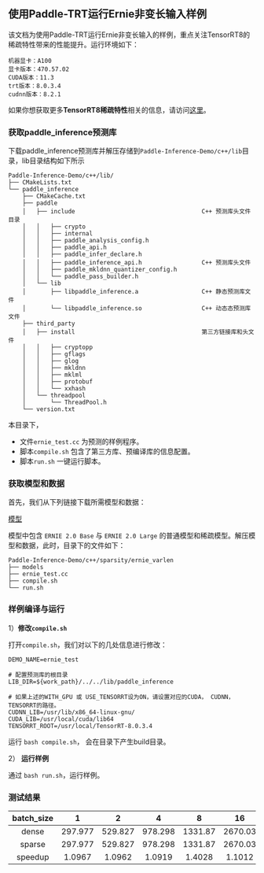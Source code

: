 ## 使用Paddle-TRT运行Ernie非变长输入样例

该文档为使用Paddle-TRT运行Ernie非变长输入的样例，重点关注TensorRT8的稀疏特性带来的性能提升。运行环境如下：
```
机器显卡：A100
显卡版本：470.57.02
CUDA版本：11.3
trt版本：8.0.3.4
cudnn版本：8.2.1
```
如果你想获取更多**TensorRT8稀疏特性**相关的信息，请访问[这里](https://docs.nvidia.com/deeplearning/tensorrt/developer-guide/index.html)。

### 获取paddle_inference预测库

下载paddle_inference预测库并解压存储到`Paddle-Inference-Demo/c++/lib`目录，lib目录结构如下所示

```
Paddle-Inference-Demo/c++/lib/
├── CMakeLists.txt
└── paddle_inference
    ├── CMakeCache.txt
    ├── paddle
    │   ├── include                                    C++ 预测库头文件目录
    │   │   ├── crypto
    │   │   ├── internal
    │   │   ├── paddle_analysis_config.h
    │   │   ├── paddle_api.h
    │   │   ├── paddle_infer_declare.h
    │   │   ├── paddle_inference_api.h                 C++ 预测库头文件
    │   │   ├── paddle_mkldnn_quantizer_config.h
    │   │   └── paddle_pass_builder.h
    │   └── lib
    │       ├── libpaddle_inference.a                  C++ 静态预测库文件
    │       └── libpaddle_inference.so                 C++ 动态态预测库文件
    ├── third_party
    │   ├── install                                    第三方链接库和头文件
    │   │   ├── cryptopp
    │   │   ├── gflags
    │   │   ├── glog
    │   │   ├── mkldnn
    │   │   ├── mklml
    │   │   ├── protobuf
    │   │   └── xxhash
    │   └── threadpool
    │       └── ThreadPool.h
    └── version.txt
```

本目录下，

- 文件`ernie_test.cc` 为预测的样例程序。
- 脚本`compile.sh` 包含了第三方库、预编译库的信息配置。
- 脚本`run.sh` 一键运行脚本。

### 获取模型和数据
首先，我们从下列链接下载所需模型和数据：

[模型](https://drive.google.com/file/d/1RJeWVfbsXRt6a8gMb86zuhCty0GJ5biK/view?usp=sharing)

模型中包含 `ERNIE 2.0 Base` 与 `ERNIE 2.0 Large` 的普通模型和稀疏模型。解压模型和数据，此时，目录下的文件如下：
```
Paddle-Inference-Demo/c++/sparsity/ernie_varlen
├── models
├── ernie_test.cc
├── compile.sh                                   
└── run.sh
```

### 样例编译与运行

1）**修改`compile.sh`**

打开`compile.sh`，我们对以下的几处信息进行修改：

```shell
DEMO_NAME=ernie_test

# 配置预测库的根目录
LIB_DIR=${work_path}/../../lib/paddle_inference

# 如果上述的WITH_GPU 或 USE_TENSORRT设为ON，请设置对应的CUDA， CUDNN， TENSORRT的路径。
CUDNN_LIB=/usr/lib/x86_64-linux-gnu/
CUDA_LIB=/usr/local/cuda/lib64
TENSORRT_ROOT=/usr/local/TensorRT-8.0.3.4
```

运行 `bash compile.sh`， 会在目录下产生build目录。


2） **运行样例**

通过 `bash run.sh`，运行样例。

### 测试结果
| batch_size |    1   |    2   |    4   |    8   |   16   |   32   |   64   |  128   |  256   |
|   :----:   | :----: | :----: | :----: | :----: | :----: | :----: | :----: | :----: | :----: |
|   dense    |297.977 |529.827 |978.298 |1331.87 |2670.03 |4571.65 |4571.65 |4992.79 |5312.89 |
|   sparse   |297.977 |529.827 |978.298 |1331.87 |2670.03 |4571.65 |4571.65 |4992.79 |5312.89 |
|  speedup   |1.0967  |1.0962  |1.0919  |1.4028  |1.1012  |1.2811  |1.3431  |1.3499  |1.3332  |
